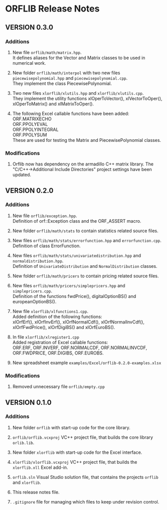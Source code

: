 ORFLIB Release Notes
====================

VERSION 0.3.0
-------------

### Additions

1. New file `orflib/math/matrix.hpp`.   
  It defines aliases for the Vector and Matrix classes to be used in numerical work.

2. New folder `orflib/math/interpol` with two new files `piecewisepolynomial.hpp` and `piecewisepolynomial.cpp`.  
	They implement the class PiecewisePolynomial.

3. Two new files `xlorflib/xlutils.hpp` and `xlorflib/xlutils.cpp`.  
	They implement the utility functions xlOperToVector(), xlVectorToOper(), xlOperToMatrix() and xlMatrixToOper().
	
4. The following Excel callable functions have been added:  
	ORF.MATRIXECHO  
	ORF.PPOLYEVAL  
	ORF.PPOLYINTEGRAL  
	ORF.PPOLYSUM  
	These are used for testing the Matrix and PiecewisePolynomial classes.

### Modifications

1. Orflib now has dependency on the armadillo C++ matrix library. 
  The "C/C++->Additional Include Directories" project settings have been updated.


VERSION 0.2.0
-------------

### Additions

1. New file `orflib/exception.hpp`.  
	Definition of orf::Exception class and the ORF_ASSERT macro.

2. New folder `orflib/math/stats` to contain statistics related source files.

3. New files `orflib/math/stats/errorfunction.hpp` and `errorfunction.cpp`.  
	Definition of class ErrorFunction.

4. New files `orflib/math/stats/univariatedistribution.hpp` and `normaldistribution.hpp`.  
	Definition of `UnivariateDistribution` and `NormalDistribution` classes.

5. New folder `orflib/math/pricers` to contain pricing related source files.

6. New files `orflib/math/pricers/simplepricers.hpp` and `simplepricers.cpp`.  
	Definition of the functions fwdPrice(), digitalOptionBS() and europeanOptionBS().

7. New file `xlorflib/xlfunctions1.cpp`.  
	Added definition of the following functions:  
	xlOrfErf(), xlOrfInvErf(), xlOrfNormalCdf(), xlOrfNormalInvCdf(), xlOrfFwdPrice(), xlOrfDigiBS() and xlOrfEuroBS().

8. In file `xlorflib/xlregister1.cpp`  
	Added registration of Excel callable functions:   
	ORF.ERF, ORF.INVERF, ORF.NORMALCDF, ORF.NORMALINVCDF, ORF.FWDPRICE, ORF.DIGIBS, ORF.EUROBS.

9. New spreadsheet example `examples/Excel/orflib-0.2.0-examples.xlsx`  
	

### Modifications

1. Removed unnecessary file `orflib/empty.cpp`


VERSION 0.1.0
-------------

### Additions

1. New folder `orflib` with start-up code for the core library.

2. `orflib/orflib.vcxproj` VC++ project file, that builds the core library `orlib.lib`.

3. New folder `xlorflib` with start-up code for the Excel interface.

4. `xlorflib/xlorflib.vcxproj` VC++ project file, that builds the `xlorflib.xll` Excel add-in.

5. `orflib.sln` Visual Studio solution file, that contains the projects `orflib` and `xlorflib`.

6. This release notes file.

7. `.gitignore` file for managing which files to keep under revision control.
